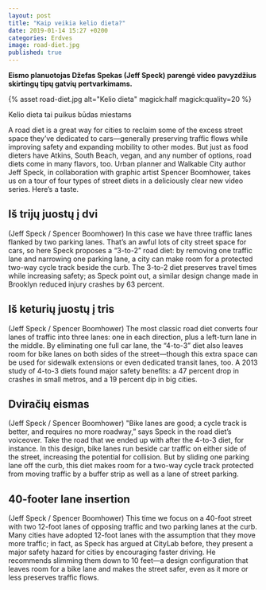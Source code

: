 ```yaml
---
layout: post
title: "Kaip veikia kelio dieta?"
date: 2019-01-14 15:27 +0200
categories: Erdves
image: road-diet.jpg
published: true
---
```


**Eismo planuotojas Džefas Spekas (Jeff Speck) parengė video pavyzdžius skirtingų tipų gatvių pertvarkimams.**

{% asset road-diet.jpg alt="Kelio dieta" magick:half magick:quality=20 %}

Kelio dieta tai puikus būdas miestams

A road diet is a great way for cities to reclaim some of the excess street space they’ve dedicated to cars—generally preserving traffic flows while improving safety and expanding mobility to other modes. But just as food dieters have Atkins, South Beach, vegan, and any number of options, road diets come in many flavors, too. Urban planner and Walkable City author Jeff Speck, in collaboration with graphic artist Spencer Boomhower, takes us on a tour of four types of street diets in a deliciously clear new video series. Here’s a taste.

## Iš trijų juostų į dvi

(Jeff Speck / Spencer Boomhower)
In this case we have three traffic lanes flanked by two parking lanes. That’s an awful lots of city street space for cars, so here Speck proposes a “3-to-2” road diet: by removing one traffic lane and narrowing one parking lane, a city can make room for a protected two-way cycle track beside the curb. The 3-to-2 diet preserves travel times while increasing safety; as Speck point out, a similar design change made in Brooklyn reduced injury crashes by 63 percent.

## Iš keturių juostų į tris

(Jeff Speck / Spencer Boomhower)
The most classic road diet converts four lanes of traffic into three lanes: one in each direction, plus a left-turn lane in the middle. By eliminating one full car lane, the “4-to-3” diet also leaves room for bike lanes on both sides of the street—though this extra space can be used for sidewalk extensions or even dedicated transit lanes, too. A 2013 study of 4-to-3 diets found major safety benefits: a 47 percent drop in crashes in small metros, and a 19 percent dip in big cities.

## Dviračių eismas

(Jeff Speck / Spencer Boomhower)
"Bike lanes are good; a cycle track is better, and requires no more roadway,” says Speck in the road diet’s voiceover. Take the road that we ended up with after the 4-to-3 diet, for instance. In this design, bike lanes run beside car traffic on either side of the street, increasing the potential for collision. But by sliding one parking lane off the curb, this diet makes room for a two-way cycle track protected from moving traffic by a buffer strip as well as a lane of street parking.

## 40-footer lane insertion

(Jeff Speck / Spencer Boomhower)
This time we focus on a 40-foot street with two 12-foot lanes of opposing traffic and two parking lanes at the curb. Many cities have adopted 12-foot lanes with the assumption that they move more traffic; in fact, as Speck has argued at CityLab before, they present a major safety hazard for cities by encouraging faster driving. He recommends slimming them down to 10 feet—a design configuration that leaves room for a bike lane and makes the street safer, even as it more or less preserves traffic flows.

<!-- <div class="lighter smaller mt10">
    Pirk bilietą, gauk kelionę. Elektroniniai vartai Amsterdamo stotyje ribojo "zuikių" pateikimą. Nuotrauka: Yves Herman/Reuters
</div> -->
